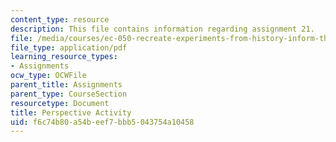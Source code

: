 ```yaml
---
content_type: resource
description: This file contains information regarding assignment 21.
file: /media/courses/ec-050-recreate-experiments-from-history-inform-the-future-from-the-past-galileo-january-iap-2010/f6c74b80a54beef7bbb5043754a10458_MITEC_050IAP10_assn21.pdf
file_type: application/pdf
learning_resource_types:
- Assignments
ocw_type: OCWFile
parent_title: Assignments
parent_type: CourseSection
resourcetype: Document
title: Perspective Activity
uid: f6c74b80-a54b-eef7-bbb5-043754a10458
---
```

